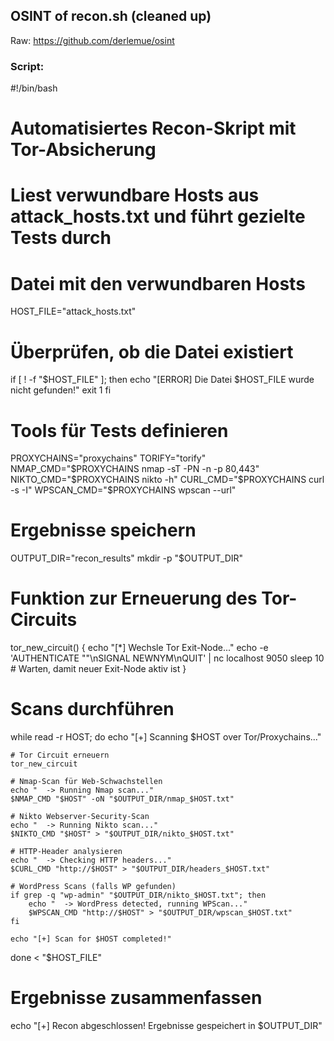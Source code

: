 ## OSINT of recon.sh (cleaned up)

Raw: https://github.com/derlemue/osint

### Script:

#!/bin/bash

# Automatisiertes Recon-Skript mit Tor-Absicherung
# Liest verwundbare Hosts aus attack_hosts.txt und führt gezielte Tests durch

# Datei mit den verwundbaren Hosts
HOST_FILE="attack_hosts.txt"

# Überprüfen, ob die Datei existiert
if [ ! -f "$HOST_FILE" ]; then
    echo "[ERROR] Die Datei $HOST_FILE wurde nicht gefunden!"
    exit 1
fi

# Tools für Tests definieren
PROXYCHAINS="proxychains"
TORIFY="torify"
NMAP_CMD="$PROXYCHAINS nmap -sT -PN -n -p 80,443"
NIKTO_CMD="$PROXYCHAINS nikto -h"
CURL_CMD="$PROXYCHAINS curl -s -I"
WPSCAN_CMD="$PROXYCHAINS wpscan --url"

# Ergebnisse speichern
OUTPUT_DIR="recon_results"
mkdir -p "$OUTPUT_DIR"

# Funktion zur Erneuerung des Tor-Circuits
tor_new_circuit() {
    echo "[*] Wechsle Tor Exit-Node..."
    echo -e 'AUTHENTICATE ""\nSIGNAL NEWNYM\nQUIT' | nc localhost 9050
    sleep 10  # Warten, damit neuer Exit-Node aktiv ist
}

# Scans durchführen
while read -r HOST; do
    echo "[+] Scanning $HOST over Tor/Proxychains..."

    # Tor Circuit erneuern
    tor_new_circuit

    # Nmap-Scan für Web-Schwachstellen
    echo "  -> Running Nmap scan..."
    $NMAP_CMD "$HOST" -oN "$OUTPUT_DIR/nmap_$HOST.txt"

    # Nikto Webserver-Security-Scan
    echo "  -> Running Nikto scan..."
    $NIKTO_CMD "$HOST" > "$OUTPUT_DIR/nikto_$HOST.txt"

    # HTTP-Header analysieren
    echo "  -> Checking HTTP headers..."
    $CURL_CMD "http://$HOST" > "$OUTPUT_DIR/headers_$HOST.txt"

    # WordPress Scans (falls WP gefunden)
    if grep -q "wp-admin" "$OUTPUT_DIR/nikto_$HOST.txt"; then
        echo "  -> WordPress detected, running WPScan..."
        $WPSCAN_CMD "http://$HOST" > "$OUTPUT_DIR/wpscan_$HOST.txt"
    fi

    echo "[+] Scan for $HOST completed!"
done < "$HOST_FILE"

# Ergebnisse zusammenfassen
echo "[+] Recon abgeschlossen! Ergebnisse gespeichert in $OUTPUT_DIR"
